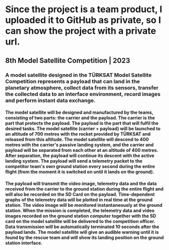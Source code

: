 # Since the project is a team product, I uploaded it to GitHub as private, so I can show the project with a private url.
## 8th Model Satellite Competition | 2023

### A model satellite designed in the TÜRKSAT Model Satellite Competition represents a payload that can land in the planetary atmosphere, collect data from its sensors, transfer the collected data to an interface environment, record images and perform instant data exchange.


#### The model satellite will be designed and manufactured by the teams, consisting of two parts: the carrier and the payload. The carrier is the part that protects the payload. The payload is the part that will fulfil the desired tasks. The model satellite (carrier + payload) will be launched to an altitude of 700 metres with the rocket provided by TÜRKSAT and released from this altitude. The model satellite will descend to 400 metres with the carrier's passive landing system, and the carrier and payload will be separated from each other at an altitude of 400 metres. After separation, the payload will continue its descent with the active landing system. The payload will send a telemetry packet to the competitor team's own ground station every second during the entire flight (from the moment it is switched on until it lands on the ground).

#### The payload will transmit the video image, telemetry data and the data received from the carrier to the ground station during the entire flight and will also be recorded on the SD Card on the payload. Time-dependent graphs of the telemetry data will be plotted in real time at the ground station. The video image will be monitored instantaneously at the ground station. When the mission is completed, the telemetry data and video images recorded on the ground station computer together with the SD card on the model satellite will be delivered to the competition officer. Data transmission will be automatically terminated 10 seconds after the payload lands. The model satellite will give an audible warning until it is found by the rescue team and will show its landing position on the ground station interface.
